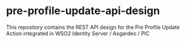 # pre-profile-update-api-design
This repository contains the REST API design for the Pre Profile Update Action integrated in WSO2 Identity Server / Asgardeo / PIC
